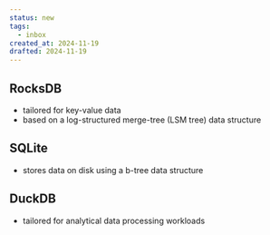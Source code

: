 ```yaml
---
status: new
tags:
  - inbox
created_at: 2024-11-19
drafted: 2024-11-19
---
```


## RocksDB

- tailored for key-value data
- based on a log-structured merge-tree (LSM tree) data structure

## SQLite

- stores data on disk using a b-tree data structure

## DuckDB

- tailored for analytical data processing workloads